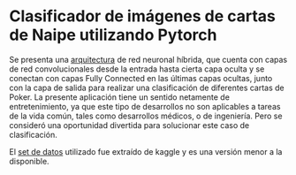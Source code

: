 # Clasificador de imágenes de cartas de Naipe utilizando Pytorch
Se presenta una [arquitectura](https://github.com/johanflorez98/Clasificador-de-imagenes-con-Pytorch./blob/main/CNNClassifier.ipynb) de red neuronal híbrida, que cuenta con capas de red convolucionales desde la entrada hasta cierta capa oculta y se conectan con capas Fully Connected en las últimas capas ocultas, junto con la capa de salida para realizar una clasificación de diferentes cartas de Poker.  La presente aplicación tiene un sentido netamente de entretenimiento, ya que este tipo de desarrollos no son aplicables a tareas de la vida común, tales como desarrollos médicos, o de ingeniería. Pero se consideró una oportunidad divertida para solucionar este caso de clasificación.

El [set de datos](https://www.kaggle.com/datasets/gpiosenka/cards-image-datasetclassification) utilizado fue extraído de kaggle y es una versión menor a la disponible.
